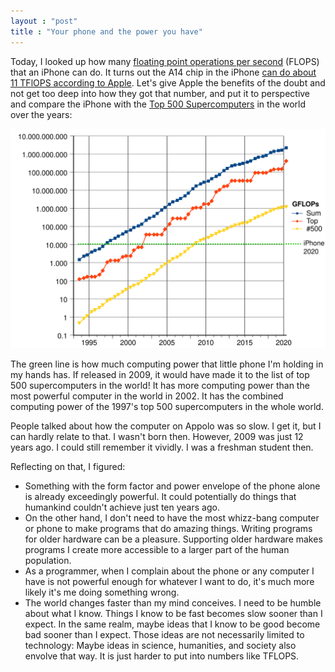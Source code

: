 ```yaml
---
layout : "post"
title : "Your phone and the power you have"
---
```


Today, I looked up how many [floating point operations per second](https://en.wikipedia.org/wiki/FLOPS) (FLOPS) that an iPhone can do. It turns out the A14 chip in the iPhone [can do about 11 TFlOPS according to Apple](https://www.forbes.com/sites/moorinsights/2020/10/15/apple-claims-the-iphone-12s-a14-bionic-challenges-laptops-but-gives-no-details/). Let's give Apple the benefits of the doubt and not get too deep into how they got that number, and put it to perspective and compare the iPhone with the [Top 500 Supercomputers](https://en.wikipedia.org/wiki/History_of_supercomputing) in the world over the years:

![iPhone vs Supercomputers](/assets/posts-images/iphone-vs-supercomputers.png)

The green line is how much computing power that little phone I'm holding in my hands has. If released in 2009, it would have made it to the list of top 500 supercomputers in the world! It has more computing power than the most powerful computer in the world in 2002. It has the combined computing power of the 1997's top 500 supercomputers in the whole world.

People talked about how the computer on Appolo was so slow. I get it, but I can hardly relate to that. I wasn't born then. However, 2009 was just 12 years ago. I could still remember it vividly. I was a freshman student then. 

Reflecting on that, I figured:

- Something with the form factor and power envelope of the phone alone is already exceedingly powerful. It could potentially do things that humankind couldn't achieve just ten years ago.
- On the other hand, I don't need to have the most whizz-bang computer or phone to make programs that do amazing things. Writing programs for older hardware can be a pleasure. Supporting older hardware makes programs I create more accessible to a larger part of the human population.
- As a programmer, when I complain about the phone or any computer I have is not powerful enough for whatever I want to do, it's much more likely it's me doing something wrong.
- The world changes faster than my mind conceives. I need to be humble about what I know. Things I know to be fast becomes slow sooner than I expect. In the same realm, maybe ideas that I know to be good become bad sooner than I expect. Those ideas are not necessarily limited to technology: Maybe ideas in science, humanities, and society also envolve that way. It is just harder to put into numbers like TFLOPS.
